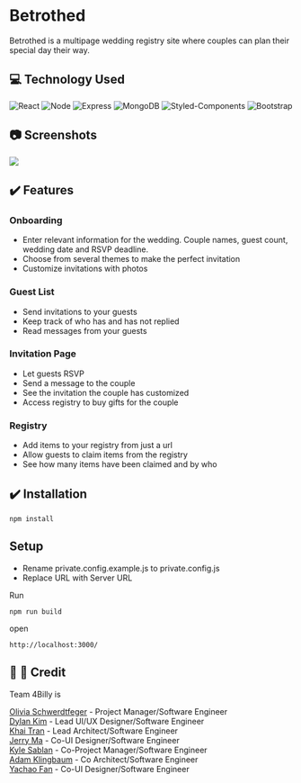 # Betrothed

Betrothed is a multipage wedding registry site where couples can plan their special day their way.

## :computer: Technology Used

![React](https://img.shields.io/badge/React-20232A?style=for-the-badge&logo=react&logoColor=61DAFB) ![Node](https://img.shields.io/badge/React-20232A?style=for-the-badge&logo=react&logoColor=61DAFB) ![Express](https://img.shields.io/badge/Express.js-000000?style=for-the-badge&logo=express&logoColor=white) ![MongoDB](https://img.shields.io/badge/MongoDB-4EA94B?style=for-the-badge&logo=mongodb&logoColor=white) ![Styled-Components](https://img.shields.io/badge/styled--components-DB7093?style=for-the-badge&logo=styled-components&logoColor=white) ![Bootstrap](https://img.shields.io/badge/Bootstrap-563D7C?style=for-the-badge&logo=bootstrap&logoColor=white)

## :camera: Screenshots

<img src="img/screenshot.gif?raw=true">

## :heavy_check_mark: Features

### Onboarding

- Enter relevant information for the wedding. Couple names, guest count, wedding date and RSVP deadline.
- Choose from several themes to make the perfect invitation
- Customize invitations with photos

### Guest List

- Send invitations to your guests
- Keep track of who has and has not replied
- Read messages from your guests

### Invitation Page

- Let guests RSVP
- Send a message to the couple
- See the invitation the couple has customized
- Access registry to buy gifts for the couple

### Registry

- Add items to your registry from just a url
- Allow guests to claim items from the registry
- See how many items have been claimed and by who

## :heavy_check_mark: Installation

```
npm install
```

## Setup

- Rename private.config.example.js to private.config.js
- Replace URL with Server URL

Run

```
npm run build
```

open

```
http://localhost:3000/

```

## :woman: :man: Credit

Team 4Billy is

[Olivia Schwerdtfeger](https://github.com/oliviaschwerdt) - Project Manager/Software Engineer
<br>
[Dylan Kim](https://github.com/DylanDKim) - Lead UI/UX Designer/Software Engineer
<br>
[Khai Tran](https://github.com/solo917) - Lead Architect/Software Engineer
<br>
[Jerry Ma](https://github.com/jerry-jma) - Co-UI Designer/Software Engineer
<br>
[Kyle Sablan](https://github.com/kyle-sablan) - Co-Project Manager/Software Engineer
<br>
[Adam Klingbaum](https://github.com/adamklingbaum) - Co Architect/Software Engineer
<br>
[Yachao Fan](https://github.com/ycfan23) - Co-UI Designer/Software Engineer
